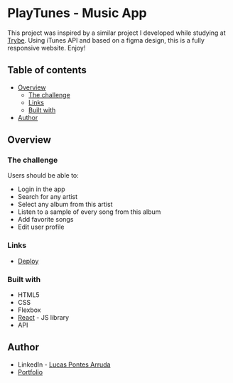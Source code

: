 # PlayTunes - Music App

This project was inspired by a similar project I developed while studying at [Trybe](https://www.betrybe.com/). Using iTunes API and based on a figma design, this is a fully responsive website. Enjoy!

## Table of contents

- [Overview](#overview)
  - [The challenge](#the-challenge)
  - [Links](#links)
  - [Built with](#built-with)
- [Author](#author)

## Overview

### The challenge

Users should be able to:

- Login in the app
- Search for any artist
- Select any album from this artist
- Listen to a sample of every song from this album
- Add favorite songs
- Edit user profile

### Links

- [Deploy](https://palucas-playtunes.vercel.app/)

### Built with

- HTML5
- CSS
- Flexbox
- [React](https://reactjs.org/) - JS library
- API

## Author

- LinkedIn - [Lucas Pontes Arruda](https://www.linkedin.com/in/lucas-pontes-arruda/)
- [Portfolio](https://palucas.vercel.app/)

